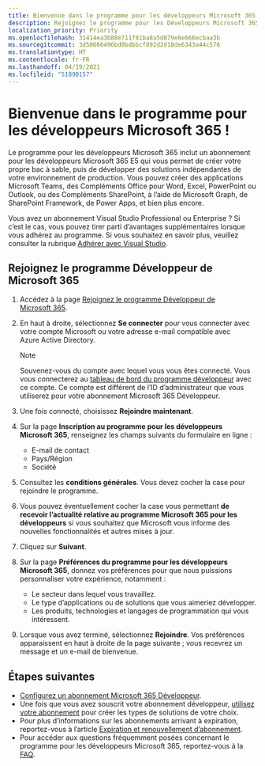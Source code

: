 ```yaml
---
title: Bienvenue dans le programme pour les développeurs Microsoft 365 !
description: Rejoignez le programme pour les Développeurs Microsoft 365 pour développer des solutions Microsoft 365 indépendamment de votre environnement de production.
localization_priority: Priority
ms.openlocfilehash: 31414ea3b88e711f81ba8a5d879e6e666ecbaa3b
ms.sourcegitcommit: 3d50606496bd0bdbbcf892d2d18de6343a44c576
ms.translationtype: HT
ms.contentlocale: fr-FR
ms.lasthandoff: 04/19/2021
ms.locfileid: "51890157"
---
```

# <a name="welcome-to-the-microsoft-365-developer-program"></a>Bienvenue dans le programme pour les développeurs Microsoft 365 !

Le programme pour les développeurs Microsoft 365 inclut un abonnement pour les développeurs Microsoft 365 E5 qui vous permet de créer votre propre bac à sable, puis de développer des solutions indépendantes de votre environnement de production. Vous pouvez créer des applications Microsoft Teams, des Compléments Office pour Word, Excel, PowerPoint ou Outlook, ou des Compléments SharePoint, à l’aide de Microsoft Graph, de SharePoint Framework, de Power Apps, et bien plus encore.

Vous avez un abonnement Visual Studio Professional ou Enterprise ? Si c’est le cas, vous pouvez tirer parti d’avantages supplémentaires lorsque vous adhérez au programme. Si vous souhaitez en savoir plus, veuillez consulter la rubrique [Adhérer avec Visual Studio](join-with-visual-studio.md).

## <a name="join-the-microsoft-365-developer-program"></a>Rejoignez le programme Développeur de Microsoft 365

1. Accédez à la page [Rejoignez le programme Développeur de Microsoft 365](https://developer.microsoft.com/fr-FR/microsoft-365/dev-program). 

2. En haut à droite, sélectionnez **Se connecter** pour vous connecter avec votre compte Microsoft ou votre adresse e-mail compatible avec Azure Active Directory.

    > [!NOTE]
    > Souvenez-vous du compte avec lequel vous vous êtes connecté. Vous vous connecterez au [tableau de bord du programme développeur](https://developer.microsoft.com/office/profile) avec ce compte. Ce compte est différent de l’ID d’administrateur que vous utiliserez pour votre abonnement Microsoft 365 Développeur.

3. Une fois connecté, choisissez **Rejoindre maintenant**.

4. Sur la page **Inscription au programme pour les développeurs Microsoft 365**, renseignez les champs suivants du formulaire en ligne :

    - E-mail de contact
    - Pays/Région
    - Société

5. Consultez les **conditions générales**. Vous devez cocher la case pour rejoindre le programme.

6. Vous pouvez éventuellement cocher la case vous permettant **de recevoir l’actualité relative au programme Microsoft 365 pour les développeurs** si vous souhaitez que Microsoft vous informe des nouvelles fonctionnalités et autres mises à jour. 

7. Cliquez sur **Suivant**.

8. Sur la page **Préférences du programme pour les développeurs Microsoft 365**, donnez vos préférences pour que nous puissions personnaliser votre expérience, notamment :

    - Le secteur dans lequel vous travaillez.
    - Le type d’applications ou de solutions que vous aimeriez développer.
    - Les produits, technologies et langages de programmation qui vous intéressent.

9. Lorsque vous avez terminé, sélectionnez **Rejoindre**. Vos préférences apparaissent en haut à droite de la page suivante ; vous recevrez un message et un e-mail de bienvenue.



## <a name="next-steps"></a>Étapes suivantes

- [Configurez un abonnement Microsoft 365 Développeur](microsoft-365-developer-program-get-started.md). 
- Une fois que vous avez souscrit votre abonnement développeur, [utilisez votre abonnement](build-microsoft-365-solutions.md) pour créer les types de solutions de votre choix.
- Pour plus d’informations sur les abonnements arrivant à expiration, reportez-vous à l’article [Expiration et renouvellement d’abonnement](subscription-expiration-and-renewal.md).
- Pour accéder aux questions fréquemment posées concernant le programme pour les développeurs Microsoft 365, reportez-vous à la [FAQ](microsoft-365-developer-program-faq.md).


